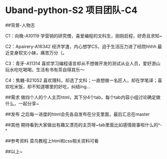 # Uband-python-S2 项目团队-C4

##背景-人物志

C1：向晚-A10119
学营销的研究僧，喜爱编程的文科生，刚刚启程，好奇且求知~

C2：Apairery-A16342
经济学渣，内心想学CS，迫于生活压力进了经院hhhh
最近变身软文小妹，痛苦万分（。

C3：青牙-A11314
喜欢学习编程语言却从不想做开发的测试从业人员，爱好游山玩水吃吃喝喝，生活有书有茶自得其乐～

C4：焦糖-B21052
喜欢理科，却选了文科；一直想做一名匠人，却在学笔译；喜欢吃米饭，却不知道哪里的好吃，纠结ing...

##需求
做四个人的个人主页html，其下分4个tab，每个tab内容小组讨论确定做什么，一起分享~

##发布
之后每一进度的html会先各自发布在分支里面，最后汇总在master

##其他
期待看到大家做出有趣又漂亮的主页呀~tab里面比如感情故事啦什么的^-^

##参考资料
菜鸟教程上html和css相关资料可看

##以上~
